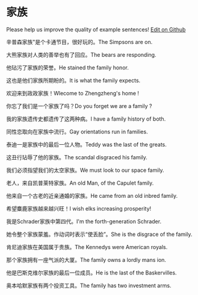 # 家族

Please help us improve the quality of example sentences! [Edit on Github](https://github.com/jiyushe/jiyu-example-sentence-source/blob/main/chinese/jiazu.md)

<p><span class="chinese">辛普森家族"是个卡通节目，很好玩的。</span><span class="english">The Simpsons are on.</span></p>

<p><span class="chinese">大熊家族对人类的善举也有了回应。</span><span class="english">The bears are responding.</span></p>

<p><span class="chinese">他玷污了家族的荣誉。</span><span class="english">He stained the family honor.</span></p>

<p><span class="chinese">这也是他们家族所期盼的。</span><span class="english">It is what the family expects.</span></p>

<p><span class="chinese">欢迎来到政政家族！</span><span class="english">Wlecome to Zhengzheng's home !</span></p>

<p><span class="chinese">你忘了我们是一个家族了吗？</span><span class="english">Do you forget we are a family ?</span></p>

<p><span class="chinese">我的家族遗传史都遗传了这两种病。</span><span class="english">I have a family history of both.</span></p>

<p><span class="chinese">同性恋取向在家族中流行。</span><span class="english">Gay orientations run in families.</span></p>

<p><span class="chinese">泰迪一是家族中的最后一位人物。</span><span class="english">Teddy was the last of the greats.</span></p>

<p><span class="chinese">这丑行玷辱了他的家族。</span><span class="english">The scandal disgraced his family.</span></p>

<p><span class="chinese">我们必须指望我们的太空家族。</span><span class="english">We must look to our space family.</span></p>

<p><span class="chinese">老人，来自凯普莱特家族。</span><span class="english">An old Man, of the Capulet family.</span></p>

<p><span class="chinese">他来自一个古老的近亲通婚的家族。</span><span class="english">He came from an old inbred family.</span></p>

<p><span class="chinese">希望麋鹿家族越来越兴旺！</span><span class="english">I wish elks increasing prosperity!</span></p>

<p><span class="chinese">我是Schrader家族中第四代。</span><span class="english">I'm the forth-generation Schrader.</span></p>

<p><span class="chinese">她令整个家族蒙羞。作动词时表示“使丢脸”。</span><span class="english">She is the disgrace of the family.</span></p>

<p><span class="chinese">肯尼迪家族在美国属于贵族。</span><span class="english">The Kennedys were American royals.</span></p>

<p><span class="chinese">那个家族拥有一座气派的大厦。</span><span class="english">The family owns a lordly mans ion.</span></p>

<p><span class="chinese">他是巴斯克维尔家族的最后一位成员。</span><span class="english">He is the last of the Baskervilles.</span></p>

<p><span class="chinese">奥本哈默家族有两个投资工具。</span><span class="english">The family has two investment arms.</span></p>

